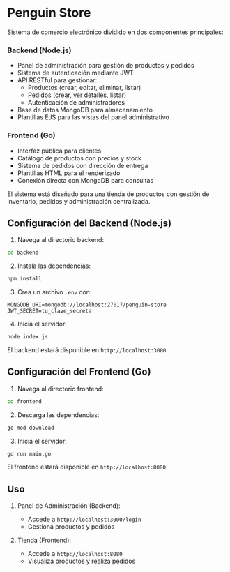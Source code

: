 # Penguin Store

Sistema de comercio electrónico dividido en dos componentes principales:

### Backend (Node.js)
- Panel de administración para gestión de productos y pedidos
- Sistema de autenticación mediante JWT
- API RESTful para gestionar:
  - Productos (crear, editar, eliminar, listar)
  - Pedidos (crear, ver detalles, listar)
  - Autenticación de administradores
- Base de datos MongoDB para almacenamiento
- Plantillas EJS para las vistas del panel administrativo

### Frontend (Go)
- Interfaz pública para clientes
- Catálogo de productos con precios y stock
- Sistema de pedidos con dirección de entrega
- Plantillas HTML para el renderizado
- Conexión directa con MongoDB para consultas

El sistema está diseñado para una tienda de productos con gestión de inventario, pedidos y administración centralizada.



## Configuración del Backend (Node.js)

1. Navega al directorio backend:
```bash
cd backend
```

2. Instala las dependencias:
```bash
npm install
```

3. Crea un archivo `.env` con:
```
MONGODB_URI=mongodb://localhost:27017/penguin-store
JWT_SECRET=tu_clave_secreta
```

4. Inicia el servidor:
```bash
node index.js
```

El backend estará disponible en `http://localhost:3000`

## Configuración del Frontend (Go)

1. Navega al directorio frontend:
```bash
cd frontend
```

2. Descarga las dependencias:
```bash
go mod download
```

3. Inicia el servidor:
```bash
go run main.go
```

El frontend estará disponible en `http://localhost:8080`

## Uso

1. Panel de Administración (Backend):
   - Accede a `http://localhost:3000/login`
   - Gestiona productos y pedidos

2. Tienda (Frontend):
   - Accede a `http://localhost:8080`
   - Visualiza productos y realiza pedidos